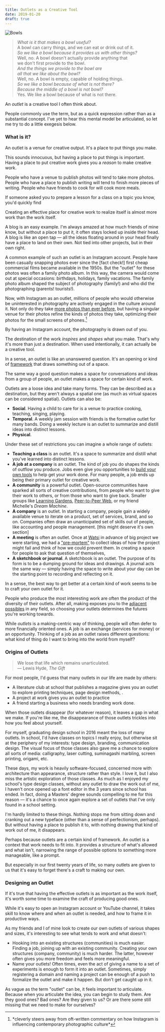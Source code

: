```yaml
---
title: Outlets as a Creative Tool
date: 2019-01-20
draft: true
---
```


![Bowls](./cover.jpg)

> _What is it that makes a bowl useful?_<br />
> A bowl can carry things, and we can eat or drink out of it.<br />
> _So we like a bowl because it provides us with other things?_<br />
> Well, no. A bowl doesn't actually provide anything that<br />we don't first provide to the bowl.<br />
> _And the things we provide to the bowl are<br />all that we like about the bowl?_<br />
> Well, no. A bowl is empty, capable of holding things.<br />
> _So we like a bowl because of what is not there?<br />Because the middle of a bowl is not bowl?_<br />
> Yes. We like a bowl because of what is not there.

An _outlet_ is a creative tool I often think about.

People commonly use the term, but as a quick expression rather than as a substantial concept. I've yet to hear this mental model be articulated, so let me try to do a little exegesis below.

### What is it?

An outlet is a venue for creative output. It's a place to put things you make. 

This sounds innocuous, but having a place to put things is important. Having a place to put creative work gives you a _reason_ to make creative work.

People who have a venue to publish photos will tend to take more photos. People who have a place to publish writing will tend to finish more pieces of writing. People who have friends to cook for will cook more meals.

If someone asked you to prepare a lesson for a class on a topic you know, you'd quickly find

Creating an effective place for creative work to realize itself is almost more work than the work itself.

A blog is an easy example. I'm always amazed at how much friends of mine know, but without a place to put it, it often stays locked up inside their head. A blog is like an open tap — all the ideas floating around in your head finally have a place to land on their own. Not tied into other projects, but in their own right.

A common example of such an outlet is an Instagram account. People have been casually snapping photos ever since the [fact check!] first cheap commercial films became available in the 1950s. But the "outlet" for these photos was often a family photo album. In this way, the camera would come out at special occasions: birthdays, holidays, family vacations. The family photo album shaped the subject of photography (family!) and who did the photographing (parents! tourists!).

Now, with Instagram as an outlet, millions of people who would otherwise be uninterested in photography are actively engaged in the culture around it. Not only do they take [more photos than ever before](#), but having a singular venue for their photos refine the kinds of photos they take, optimizing their photos for the small screens of phones.[^1]

By having an Instagram account, the photography is drawn out of you.

The destination of the work _inspires_ and _shapes_ what you make. That's why it's more than just a destination. When used intentionally, it can actually be a creative tool.

In a sense, an outlet is like an unanswered question. It's an opening or kind of [framework](https://shapeofdesignbook.com/chapters/03-improvisation-and-limitations/) that draws something out of a space.

The same way a good question makes a space for conversations and ideas from a group of people, an outlet makes a space for certain kind of work.

Outlets are a loose idea and take many forms. They can be described as a destination, but they aren't always a spatial one (as much as virtual spaces can be considered spatial). Outlets can also be:

* **Social**. Having a child to care for is a venue to practice cooking, teaching, singing, playing.
* **Temporal**. A weekly jam session with friends is the formative outlet for many bands. Doing a weekly lecture is an outlet to summarize and distill ideas into distinct lessons.
* **Physical**. 

Under these set of restrictions you can imagine a whole range of outlets:

* **Teaching a class** is an outlet. It's a space to summarize and distill what you've learned into distinct lessons.
* **A job at a company** is an outlet. The kind of job you do shapes the kinds of outflow you produce. Jobs even give you opportunities to [build your own tools](https://github.com/jongacnik/gr8) to help get your work done. For many people, a job ends up being their primary outlet for creative work.
* **A community** is a powerful outlet. Open-source communities have sparked all sorts of creative contributions, from people who want to give their work to others, or from those who want to give back. Smaller groups like [Learning Gardens](https://learning-gardens.co), [Peer-to-Peer Web](https://peer-to-peer-web.com), or my friend Michelle's _Dream Machine_.
* **A company** is an outlet. In starting a company, people gain a widely available venue to iterate on a product, set of services, brand, and so on. Companies often draw an unanticipated set of skills out of people, like accounting and people management. [this might deserve it's own section]
* **A meeting** is often an outlet. Once at [Watsi](https://watsi.org) in advance of big project we were starting, we had a  ["pre-mortem"](https://en.wikipedia.org/wiki/Pre-mortem) to collect ideas of how the project might fail and think of how we could prevent them. In creating a space for people to ask that question of themselves, 
* **A sketchbook or journal**. A sketchbook is an outlet. The purpose of its form is to be a dumping ground for ideas and drawings. A journal acts the same way — simply having the space to write about your day can be the starting point to recording and reflecting on it.

In a sense, the best way to get better at a certain kind of work seems to be to craft your own outlet for it.

People who produce the most interesting work are often the product of the diversity of their outlets. After all, making exposes you to the [adjacent possibles](https://www.practicallyefficient.com/2010/09/28/the-adjacent-possible.html) in any field, so choosing your outlets determines the futures you're working towards.

While _outlets_ is a making-centric way of thinking, people will often defer to more financially oriented ones. A job is an exchange (services for money) or an opportunity. Thinking of a job as an outlet raises different questions: what kind of thing do I want to bring into the world from myself?

### Origins of Outlets

> We lose that life which remains unarticulated.<br />
> — Lewis Hyde, _The Gift_

For most people, I'd guess that many outlets in our life are made by others:

* A literature club at school that publishes a magazine gives you an outlet to explore printing techniques, page design methods, .
* A project at work gives you an outlet to practice
* A friend starting a business who needs branding work done.

When those outlets disappear (for whatever reason), it leaves a gap in what we make. If you're like me, the disappearance of those outlets trickles into how you feel about yourself.

For myself, graduating design school in 2016 meant the loss of many outlets. In school, I'd have classes on topics I really enjoy, but otherwise sit at the periphery of my interests: type design, branding, communication design. The visual focus of those classes also gave me a chance to explore all sorts of media: calligraphy, laser cutting, suminagashi marbling, screen printing, origami, etc.

These days, my work is heavily software-focused, concerned more with architecture than appearance, structure rather than style. I love it, but I also miss the artistic exploration of those classes. As much as I enjoyed my school's type design classes, without any outlet to draw the work out of me, I haven't once opened up a font editor in the 3 years since school has ended. In fact, doing a Masters' degree sounds compelling to me for this reason — it's a chance to once again explore a set of outlets that I've only found in a school setting.

I'm hardly limited to these things. Nothing stops me from sitting down and cranking out a new typeface (other than a sense of perfectionism, perhaps). But without having a place to publish it to, with nothing drawing that kind of work out of me, it disappears.

Perhaps because outlets are a certain kind of framework. An outlet is a context that work needs to fit into. It provides a structure of what's allowed and what isn't, narrowing the range of possible options to something more manageable, like a prompt.

But especially in our first twenty years of life, so many outlets are given to us that it's easy to forget there's a craft to making our own.

### Designing an Outlet

If it's true that having the effective outlets is as important as the work itself, it's worth some time to examine the craft of producing good ones. 

While it's easy to open an Instagram account or YouTube channel, it takes skill to know where and when an outlet is needed, and how to frame it in productive ways.

As my friends and I of mine look to create our own outlets of various shapes and sizes, it's interesting to see what tends to work and what doesn't:

* Hooking into an existing structures (communities) is much easier. Finding a job, joining up with an existing community. Creating your own structures (company, community) is much harder. The latter, however often gives you more freedom and feels more meaningful.
* Name your outlets! Often times, even the act of giving a name to a set of experiments is enough to form it into an outlet. Sometimes, simply registering a domain and naming a project can be enough of a push to formalize the outlet and make it happen. But don't get caught up in it.


As vague as the term "outlet" can be, it feels important to articulate. Because when you articulate the idea, you can begin to study them. Are they good ones? Bad ones? Are they given to us? Or are there some still missing that we need to make for ourselves?

[^1]: \*cleverly steers away from oft-written commentary on how Instagram is influencing contemporary photographic culture\*
[^2]: A prompt shares many qualities to an outlet; both prompts and outlets are forms of frameworks. But a prompt is more of a concept or limitation than a destination.

<!--

"an outlet for his energy"
"a channel or a conduit"

* outlets as a tool for doing creative work
* having a place for creativity to realize itself is almost more of the work than "being creative." Creating a space for yourself or others to be creative cultivates a creative spirit. Start a personal project, a blog, a community art group, etc.
* an outlet is like a question, it draws out an answer from an otherwise uninteresting space. it promotes a curiosity
* "a forcing function"
* plants and roots drawing water up out of the soil, capillary action
* examples of outlets
    * markets are a great outlet (I have no interest in selling something, instagram, bandcamp, youtube)
    * communities of people working on projects (dream machine, learning gardens, are.na community, p2p web community, open source community, renga, a personal site)
    * an event, a concert
    * an app, an ongoing project
    * a team, a job
    * an invitation to speak at a conference, teach a class
    * tumblr is an outlet, an outlet for curation and vibe collection
    * meetings at a start-up, fears or issues about a project, having the right meeting to draw those out can change things
    * musicians, idly jamming until themes emerge, and it forms into an album. the album and theme behind the album is the focusing outlet that draws it into a cohesive whole
    * Craig Mod's _Koya Bound_
* kinds of outlets
    * social (a community, a meeting, a friendship)
    * temporal (an event, a concert, a weekly jam session)
    * conceptual (a prompt, an idea)
    * physical (a sketchbook)
* some outlets are self-made, some are made by others
    * many are provided for us, or come to us
        * a club at school
        * a project at work
        * a friend starting a business
    * it's easy to forget that there's a craft to making our own
* having a place to put something draws it out of you
* people who have a place to publish photos… will take more photos
* people who have a place to write… will finish more pieces of writing
* people who have others to cook for… will tend to cook more
* people who are writing a book, you have a place to put ideas about a topic
* even a friendship can be an outlet, albeit an ever-changing one. an emotional outlet, but also a topical outlet (i talk about starting a business with jared)
* "what you don't express will destroy you"
* leaving school and losing various outlets was hard
    * i lost an outlet for print design, type design, cultural studies
    * this is why doing a masters degree is so compelling, it's a chance to restore once lost outlets
* an outlet is a focused space that requests something of you
* an outlet is limited, it's a playground you move within, it shouldn't be everything
* an outlet can be a prompt, "pixel art" or "pottery aesthetics" or "science fiction"
* how to design good outlets?
    * public/visible
    * limited in scope
* "i have nothing to say" — no, you just don't have an outlet for all the things you might say — upon reflection, there's always something to say (whether or not it's worth saying is another question)
    * it's not that the well has dried up, it's that it evaporates if it stays stagnant
    * flowing water is a age-old metaphor for creative work
    * see [lewis hyde quote](https://www.are.na/block/1579817)

> … to put it another way, by Whitman's assumptions, we lose that life which remains unarticulated. This is why the family prizes the child with the mouthpiece (sometimes—not all families want to live!), or why a nation prizes its poets (sometimes).
> — Lewis Hyde, _The Gift_

> We must remember why we are working: because craft needs objectives, effort needs purpose, and we need an outlet for our song. — Frank Chimero, _Shape of Design_

> If you bring forth what is inside of you, what you bring forth will save you. If you don’t bring forth what is inside of you, what you bring forth can destroy you. — Bird by Bird

> [some quote about not hiding anything, because if you give it all away you'll fill back up even more]

* why are outlets so important?
* an effective community needs a few different outlets:
    * consumes together (eg. eats)
    * makes together (eg. cooks, makes art)
    * labours together

* something like a book requires creating the outlet at the same time as the work itself → even the idea of "I'm making a book" can become an outlet, but before it's in that phase, it's nebulous, purposeless or formless

* maybe this is why making leads to more making, because you spill over from one outlet to another. ideas you have don't fit into one medium, so you make a new outlet to explore them. childish gambino writing, acting, and producing music


* story-based example?
    * caleb and his artella experience. He knew he could do sound design, but it just took him finding the right community to have a place to pour those talents into.
    * me and the YSDN admin website, building a custom CMS
    * me and poketo, poketo was my venue to explore building a react app, redux
    * me having things to say about my working-holiday visa time, and making a newsletter
    * jared and renga, trying to build up a company to work on things with friends
    * Wes Anderson and the Wilson brothers didn't have any films to make so they started to write their own
    * Matt Damon didn't have any roles, so he wrote his own script, his own venue, _Good Will Hunting_ to advance his acting.

* do we have a responsibility to create outlets for others?

* definition boundaries
    * is work outside of an outlet art? is work within an outlet design?
    * what's the difference between an outlet and a project?
        * project is one-off, outlet is one-off or ongoing
        * a project is an outlet, but not all outlets are projects
    * what's the difference between an outlet and a team of people?
    * is a prompt an outlet?
        * prompts and outlets are both frameworks, but a prompt is different than an outlet.



Does the world need another blog? No. But do _I_ need a blog, to capture and document the outpouring of ideas and feelings I experience daily? I guess.

-->
